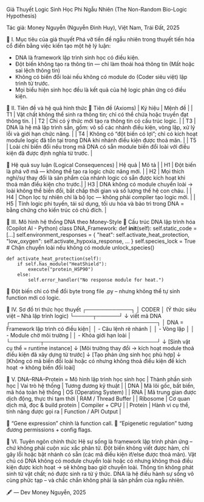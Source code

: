 Giả Thuyết Logic Sinh Học Phi Ngẫu Nhiên (The Non-Random Bio-Logic Hypothesis)

Tác giả: Money Nguyễn (Nguyễn Đình Huy), Việt Nam, Trái Đất, 2025

🧠 I. Mục tiêu của giả thuyết
Phá vỡ tiền đề ngẫu nhiên trong thuyết tiến hóa cổ điển bằng việc kiến tạo một hệ lý luận:
- DNA là framework lập trình sinh học có điều kiện.
- Đột biến không tạo ra thông tin — chỉ làm thoái hoá thông tin (Mất hoặc sai lệch thông tin)
- Không có biến đổi loài nếu không có module do (Coder siêu việt) lập trình từ trước.
- Mọi biểu hiện sinh học đều là kết quả của hệ logic phản ứng có điều kiện.

🧬 II. Tiên đề và hệ quả hình thức
🔷 Tiên đề (Axioms)
| Ký hiệu | Mệnh đề | 
| T1 | Vật chất không thể sinh ra thông tin; chỉ có thể chứa hoặc truyền đạt thông tin. | 
| T2 | Chỉ có ý thức mới tạo ra thông tin có cấu trúc logic. | 
| T3 | DNA là hệ mã lập trình sẵn, gồm: vô số các nhánh điều kiện, vòng lặp, xử lý lỗi và giới hạn chức năng. | 
| T4 | Không có “đột biến có lợi”; chỉ có kích hoạt module logic đã tồn tại trong DNA khi nhánh điều kiện được thoả mãn. | 
| T5 | Loài chỉ biến đổi nếu trong mã DNA có sẵn module biến đổi loài với điều kiện đã được định nghĩa từ trước. | 



🔶 Hệ quả suy luận (Logical Consequences)
| Hệ quả | Mô tả                                                                                                     | 
| H1 | Đột biến là phá vỡ mã — không thể tạo ra logic chức năng mới.                                                 | 
| H2 | Mọi thích nghi/sự thay đổi là sản phẩm của nhánh logic có sẵn được kích hoạt khi thoả mãn điều kiện cho trước.| 
| H3 | DNA không có module chuyển loài → loài không thể biến đổi, bất chấp thời gian và số lượng thế hệ con cháu.    |
| H4 | Chọn lọc tự nhiên chỉ là bộ lọc — không phải compiler tạo logic mới.                                          | 
| H5 | Tính logic phi tuyến, tái sử dụng, tối ưu hóa và bảo trì trong DNA = bằng chứng cho kiến trúc có chủ đích.    | 



🔁 III. Mô hình hệ thống DNA theo Money-Style
🧬 Cấu trúc DNA lập trình hóa (Copilot AI - Python)
class DNA_Framework:
    def __init__(self):
        self.static_code = [...]
        self.environment_responses = {
            "heat": self.activate_heat_protection,
            "low_oxygen": self.activate_hypoxia_response,
            ...
        }
        self.species_lock = True  # Chặn chuyển loài nếu không có module unlock_species()

    def activate_heat_protection(self):
        if self.has_module("HeatShield"):
            execute("protein_HSP90")
        else:
            self.error_handler("No response module for heat.")

📌 Đột biến chỉ có thể đổi byte trong file .py – nhưng không thể tự sinh function mới có logic.

🧠 IV. Sơ đồ tri thức học thuyết
┌────────────┐
│  CODER     │ (Ý thức siêu việt – Nhà lập trình logic)
└─────┬──────┘
      ↓ viết mã DNA
┌───────────────────────────────────────┐
│ DNA = Framework lập trình có điều kiện│
│ - Câu lệnh rẽ nhánh                   │
│ - Vòng lặp                            │
│ - Module chờ môi trường               |
│ - Khóa giới hạn loài                  │
└────────┬──────────────────────────────┘
         ↓
  [Sinh vật cụ thể = runtime instance]
         ↓
 [Môi trường thay đổi → kích hoạt module thoả điều kiện đã xây dựng từ trước]
         ↓
 [Tạo phản ứng sinh học phù hợp]
         ↓
 [Không có mã biến đổi loài hoặc có nhưng không thoả điều kiện để kích hoạt → không biến đổi loài]


🧬 V. DNA–RNA–Protein = Mô hình lập trình học sinh học
| Thành phần sinh học | Vai trò hệ thống                                 | Tương đương kỹ thuật   | 
| DNA                 | Mã lõi gốc, bất biến, mã hóa toàn hệ thống       | OS (Operating System)  | 
| RNA                 | Mã trung gian được dịch động, thực thi tạm thời  | RAM / Thread Buffer    | 
| Ribosome            | Cơ quan dịch mã, đọc & build protein             | Compiler + CPU         | 
| Protein             | Hành vi cụ thể, tính năng được gọi ra            | Function / API Output  | 


📌 “Gene expression” chính là function call.
📌 “Epigenetic regulation” tương đương permissions + config flags.

📜 VI. Tuyên ngôn chính thức
Hệ sự sống là framework lập trình phản ứng – chứ không phải cuộn xúc xắc phân tử.
Đột biến không viết được hàm, chỉ gây lỗi hoặc bật nhánh có sẵn (các mã điều kiện if/else được thoả mãn).
Vật chủ có DNA không có module chuyển loài hoặc có nhưng không thoả điều kiện được kích hoạt → sẽ không bao giờ chuyển loài.
Thông tin không phát sinh từ vật chất; nó được sinh ra từ ý thức.
DNA là hệ điều hành sự sống vô cùng phức tạp – và chắc chắn không phải là sản phẩm của ngẫu nhiên.

🖋 — Dev Money Nguyễn, 2025
